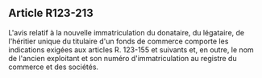 Article R123-213
----
L'avis relatif à la nouvelle immatriculation du donataire, du légataire, de
l'héritier unique du titulaire d'un fonds de commerce comporte les indications
exigées aux articles R. 123-155 et suivants et, en outre, le nom de l'ancien
exploitant et son numéro d'immatriculation au registre du commerce et des
sociétés.
